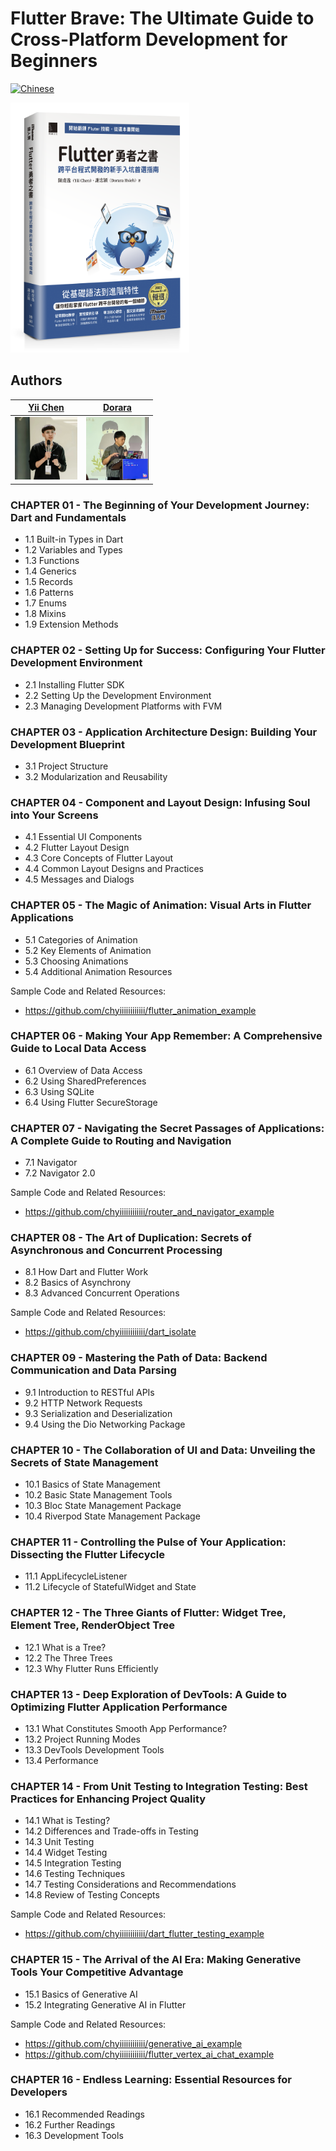 # Flutter Brave: The Ultimate Guide to Cross-Platform Development for Beginners

[![Chinese](https://img.shields.io/badge/README-%E4%B8%AD%E6%96%87-blue)](README.md)

<img src='./images/cover.png' height="400px">

## Authors

[Yii Chen](https://github.com/chyiiiiiiiiiiii)           | [Dorara]()
:-------------------------:|:-------------------------:|
<img src="./images/yii.jpg" width=100 />  |  <img src="./images/dorara.jpg" width=100 />


### CHAPTER 01 - The Beginning of Your Development Journey: Dart and Fundamentals

- 1.1 Built-in Types in Dart
- 1.2 Variables and Types
- 1.3 Functions
- 1.4 Generics
- 1.5 Records
- 1.6 Patterns
- 1.7 Enums
- 1.8 Mixins
- 1.9 Extension Methods

### CHAPTER 02 - Setting Up for Success: Configuring Your Flutter Development Environment

- 2.1 Installing Flutter SDK
- 2.2 Setting Up the Development Environment
- 2.3 Managing Development Platforms with FVM

### CHAPTER 03 - Application Architecture Design: Building Your Development Blueprint

- 3.1 Project Structure
- 3.2 Modularization and Reusability

### CHAPTER 04 - Component and Layout Design: Infusing Soul into Your Screens

- 4.1 Essential UI Components
- 4.2 Flutter Layout Design
- 4.3 Core Concepts of Flutter Layout
- 4.4 Common Layout Designs and Practices
- 4.5 Messages and Dialogs

### CHAPTER 05 - The Magic of Animation: Visual Arts in Flutter Applications

- 5.1 Categories of Animation
- 5.2 Key Elements of Animation
- 5.3 Choosing Animations
- 5.4 Additional Animation Resources

Sample Code and Related Resources:
- https://github.com/chyiiiiiiiiiiii/flutter_animation_example

### CHAPTER 06 - Making Your App Remember: A Comprehensive Guide to Local Data Access

- 6.1 Overview of Data Access
- 6.2 Using SharedPreferences
- 6.3 Using SQLite
- 6.4 Using Flutter SecureStorage

### CHAPTER 07 - Navigating the Secret Passages of Applications: A Complete Guide to Routing and Navigation
- 7.1 Navigator
- 7.2 Navigator 2.0

Sample Code and Related Resources:
- https://github.com/chyiiiiiiiiiiii/router_and_navigator_example

### CHAPTER 08 - The Art of Duplication: Secrets of Asynchronous and Concurrent Processing
- 8.1 How Dart and Flutter Work
- 8.2 Basics of Asynchrony
- 8.3 Advanced Concurrent Operations

Sample Code and Related Resources:
- https://github.com/chyiiiiiiiiiiii/dart_isolate

### CHAPTER 09 - Mastering the Path of Data: Backend Communication and Data Parsing

- 9.1 Introduction to RESTful APIs
- 9.2 HTTP Network Requests
- 9.3 Serialization and Deserialization
- 9.4 Using the Dio Networking Package

### CHAPTER 10 - The Collaboration of UI and Data: Unveiling the Secrets of State Management

- 10.1 Basics of State Management
- 10.2 Basic State Management Tools
- 10.3 Bloc State Management Package
- 10.4 Riverpod State Management Package

### CHAPTER 11 - Controlling the Pulse of Your Application: Dissecting the Flutter Lifecycle

- 11.1 AppLifecycleListener
- 11.2 Lifecycle of StatefulWidget and State

### CHAPTER 12 - The Three Giants of Flutter: Widget Tree, Element Tree, RenderObject Tree

- 12.1 What is a Tree?
- 12.2 The Three Trees
- 12.3 Why Flutter Runs Efficiently

### CHAPTER 13 - Deep Exploration of DevTools: A Guide to Optimizing Flutter Application Performance

- 13.1 What Constitutes Smooth App Performance?
- 13.2 Project Running Modes
- 13.3 DevTools Development Tools
- 13.4 Performance

### CHAPTER 14 - From Unit Testing to Integration Testing: Best Practices for Enhancing Project Quality

- 14.1 What is Testing?
- 14.2 Differences and Trade-offs in Testing
- 14.3 Unit Testing
- 14.4 Widget Testing
- 14.5 Integration Testing
- 14.6 Testing Techniques
- 14.7 Testing Considerations and Recommendations
- 14.8 Review of Testing Concepts

Sample Code and Related Resources:
- https://github.com/chyiiiiiiiiiiii/dart_flutter_testing_example

### CHAPTER 15 - The Arrival of the AI Era: Making Generative Tools Your Competitive Advantage

- 15.1 Basics of Generative AI
- 15.2 Integrating Generative AI in Flutter

Sample Code and Related Resources:
- https://github.com/chyiiiiiiiiiiii/generative_ai_example
- https://github.com/chyiiiiiiiiiiii/flutter_vertex_ai_chat_example

### CHAPTER 16 - Endless Learning: Essential Resources for Developers

- 16.1 Recommended Readings
- 16.2 Further Readings
- 16.3 Development Tools
